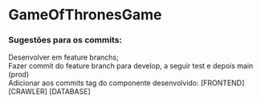 # GameOfThronesGame

### Sugestões para os commits:
Desenvolver em feature branchs; \
Fazer commit do feature branch para develop, a seguir test e depois main (prod) \
Adicionar aos commits tag do componente desenvolvido: [FRONTEND] [CRAWLER] [DATABASE]

